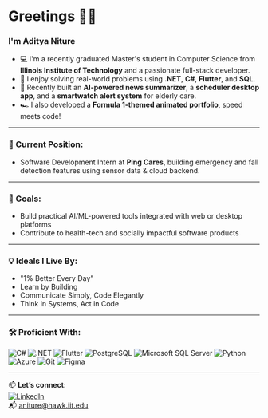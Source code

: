 # Greetings 👋🏽

### I'm Aditya Niture

- 💻 I'm a recently graduated Master's student in Computer Science from **Illinois Institute of Technology** and a passionate full-stack developer.
- 🧠 I enjoy solving real-world problems using **.NET**, **C#**, **Flutter**, and **SQL**.
- 🚀 Recently built an **AI-powered news summarizer**, a **scheduler desktop app**, and a **smartwatch alert system** for elderly care.
- 🏎️ I also developed a **Formula 1-themed animated portfolio**, speed meets code!

---

### 🔭 Current Position:
- Software Development Intern at **Ping Cares**, building emergency and fall detection features using sensor data & cloud backend.

---

### 🎯 Goals:
- Build practical AI/ML-powered tools integrated with web or desktop platforms
- Contribute to health-tech and socially impactful software products

---

### 💡 Ideals I Live By:
- "1% Better Every Day"
- Learn by Building
- Communicate Simply, Code Elegantly
- Think in Systems, Act in Code

---

### 🛠️ Proficient With:
![C#](https://img.shields.io/badge/C%23-239120?style=flat&logo=c-sharp&logoColor=white)
![.NET](https://img.shields.io/badge/.NET-512BD4?style=flat&logo=dotnet&logoColor=white)
![Flutter](https://img.shields.io/badge/Flutter-02569B?style=flat&logo=flutter&logoColor=white)
![PostgreSQL](https://img.shields.io/badge/PostgreSQL-336791?style=flat&logo=postgresql&logoColor=white)
![Microsoft SQL Server](https://img.shields.io/badge/SQL%20Server-CC2927?style=flat&logo=microsoftsqlserver&logoColor=white)
![Python](https://img.shields.io/badge/Python-3776AB?style=flat&logo=python&logoColor=white)
![Azure](https://img.shields.io/badge/Azure-0078D4?style=flat&logo=microsoftazure&logoColor=white)
![Git](https://img.shields.io/badge/Git-F05032?style=flat&logo=git&logoColor=white)
![Figma](https://img.shields.io/badge/Figma-F24E1E?style=flat&logo=figma&logoColor=white)

---

📫 **Let’s connect**:  
[![LinkedIn](https://img.shields.io/badge/LinkedIn-Aditya%20Niture-blue?style=flat&logo=linkedin)](https://www.linkedin.com/in/aditya-niture)  
📬 aniture@hawk.iit.edu
